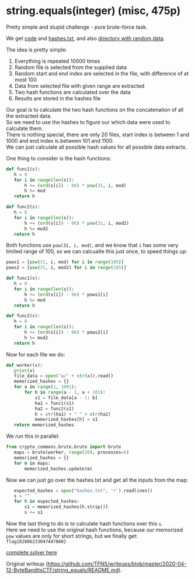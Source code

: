 # string.equals(integer) (misc, 475p)

Pretty simple and stupid challenge - pure brute-force task.

We get
[code](https://raw.githubusercontent.com/TFNS/writeups/master/2020-04-12-ByteBanditsCTF/string_equals/chall.py)
and
[hashes.txt](https://raw.githubusercontent.com/TFNS/writeups/master/2020-04-12-ByteBanditsCTF/string_equals/hashes.txt),
and also [directory with random
data](https://github.com/TFNS/writeups/tree/master/2020-04-12-ByteBanditsCTF/string_equals/a).

The idea is pretty simple:

1. Everything is repeated 10000 times  
2. Random file is selected from the supplied data  
3. Random start and end index are selected in the file, with difference of at most 100  
4. Data from selected file with given range are extracted  
5. Two hash functions are calculated over the data  
6. Results are stored in the hashes file

Our goal is to calculate the two hash functions on the concatenation of all
the extracted data.  
So we need to use the hashes to figure our which data were used to calculate
them.  
There is nothing special, there are only 20 files, start index is between 1
and 1000 and end index is between 101 and 1100.  
We can just calculate all possible hash values for all possible data extracts.

One thing to consider is the hash functions:

```python  
def func1(s):  
   h = 0  
   for i in range(len(s)):  
       h += (ord(s[i]) - 96) * pow(31, i, mod)  
       h %= mod  
   return h

def func2(s):  
   h = 0  
   for i in range(len(s)):  
       h += (ord(s[i]) - 96) * pow(31, i, mod2)  
       h %= mod2  
   return h  
```

Both functions use `pow(31, i, mod)`, and we know that `i` has some very
limited range of 100, so we can calcualte this just once, to speed things up:

```python  
pows1 = [pow(31, i, mod) for i in range(105)]  
pows2 = [pow(31, i, mod2) for i in range(105)]

def func1(s):  
   h = 0  
   for i in range(len(s)):  
       h += (ord(s[i]) - 96) * pows1[i]  
       h %= mod  
   return h

def func2(s):  
   h = 0  
   for i in range(len(s)):  
       h += (ord(s[i]) - 96) * pows2[i]  
       h %= mod2  
   return h  
```

Now for each file we do:

```python  
def worker(x):  
   print(x)  
   file_data = open("a/" + str(x)).read()  
   memorized_hashes = {}  
   for a in range(1, 1001):  
       for b in range(a - 1, a + 101):  
           s1 = file_data[a - 1: b]  
           ha1 = func1(s1)  
           ha2 = func2(s1)  
           h = str(ha1) + " " + str(ha2)  
           memorized_hashes[h] = s1  
   return memorized_hashes  
```

We run this in parallel:

```python  
from crypto_commons.brute.brute import brute  
   maps = brute(worker, range(20), processes=6)  
   memorized_hashes = {}  
   for m in maps:  
       memorized_hashes.update(m)  
```

Now we can just go over the hashes.txt and get all the inputs from the map:

```python  
   expected_hashes = open("hashes.txt", 'r').readlines()  
   s = ""  
   for h in expected_hashes:  
       s1 = memorized_hashes[h.strip()]  
       s += s1  
```

Now the last thing to do is to calculate hash functions over this `s`.  
Here we need to use the original hash functions, because our memorized `pow`
values are only for short strings, but we finally get:
`flag{82806233047447860}`

[complete solver
here](https://raw.githubusercontent.com/TFNS/writeups/master/2020-04-12-ByteBanditsCTF/string_equals/solver.py)

Original writeup
(https://github.com/TFNS/writeups/blob/master/2020-04-12-ByteBanditsCTF/string_equals/README.md).